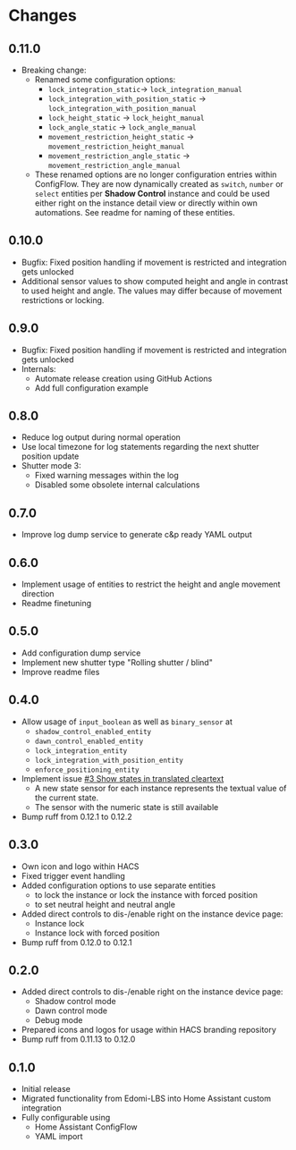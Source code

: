 # Changes

## 0.11.0
* Breaking change:
  * Renamed some configuration options:
    * `lock_integration_static`-> `lock_integration_manual`
    * `lock_integration_with_position_static` -> `lock_integration_with_position_manual`
    * `lock_height_static` -> `lock_height_manual`
    * `lock_angle_static` -> `lock_angle_manual`
    * `movement_restriction_height_static` -> `movement_restriction_height_manual`
    * `movement_restriction_angle_static` -> `movement_restriction_angle_manual`
  * These renamed options are no longer configuration entries within ConfigFlow. They are now dynamically created as `switch`, `number` or `select` entities per **Shadow Control** instance and could be used either right on the instance detail view or directly within own automations. See readme for naming of these entities.

## 0.10.0
* Bugfix: Fixed position handling if movement is restricted and integration gets unlocked
* Additional sensor values to show computed height and angle in contrast to used height and angle. The values may differ because of movement restrictions or locking.

## 0.9.0
* Bugfix: Fixed position handling if movement is restricted and integration gets unlocked
* Internals: 
  * Automate release creation using GitHub Actions
  * Add full configuration example

## 0.8.0
* Reduce log output during normal operation
* Use local timezone for log statements regarding the next shutter position update
* Shutter mode 3:
  * Fixed warning messages within the log
  * Disabled some obsolete internal calculations

## 0.7.0
* Improve log dump service to generate c&p ready YAML output

## 0.6.0
* Implement usage of entities to restrict the height and angle movement direction
* Readme finetuning

## 0.5.0
* Add configuration dump service
* Implement new shutter type "Rolling shutter / blind"
* Improve readme files

## 0.4.0
* Allow usage of `input_boolean` as well as `binary_sensor` at 
  * `shadow_control_enabled_entity`
  * `dawn_control_enabled_entity`
  * `lock_integration_entity`
  * `lock_integration_with_position_entity`
  * `enforce_positioning_entity`
* Implement issue [#3 Show states in translated cleartext](https://github.com/starwarsfan/shadow-control/issues/3)
  * A new state sensor for each instance represents the textual value of the current state.
  * The sensor with the numeric state is still available
* Bump ruff from 0.12.1 to 0.12.2

## 0.3.0
* Own icon and logo within HACS
* Fixed trigger event handling
* Added configuration options to use separate entities 
  * to lock the instance or lock the instance with forced position
  * to set neutral height and neutral angle
* Added direct controls to dis-/enable right on the instance device page:
  * Instance lock
  * Instance lock with forced position
* Bump ruff from 0.12.0 to 0.12.1

## 0.2.0
* Added direct controls to dis-/enable right on the instance device page:
  * Shadow control mode
  * Dawn control mode
  * Debug mode
* Prepared icons and logos for usage within HACS branding repository
* Bump ruff from 0.11.13 to 0.12.0

## 0.1.0
* Initial release
* Migrated functionality from Edomi-LBS into Home Assistant custom integration
* Fully configurable using 
  * Home Assistant ConfigFlow
  * YAML import
